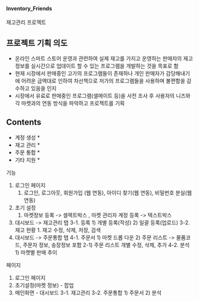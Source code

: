 #### Inventory_Friends
재고관리 프로젝트

## 프로젝트 기획 의도
* 온라인 스마트 스토어 운영과 관련하여 실제 재고를 가지고 운영하는 판매자의 재고 정보를 실시간으로 업데이트 할 수 있는 프로그램을 개발하는 것을 목표로 함
* 현재 시장에서 판매중인 고가의 프로그램들이 존재하나 개인 판매자가 감당해내기에 어려운 금액대로 인하여 차선책으로 저가의 프로그램들을 사용하며 불편함을 감수하고 있음을 인지
* 시장에서 유료로 판매중인 프로그램(셀메이트 등)을 사전 조사 후 사용자의 니즈와 각 마켓과의 연동 방식을 파악하고 프로젝트를 기획

## Contents
* 계정 생성
    *
* 재고 관리
    * 
* 주문 통합
    * 
* 기타 지원
    *

기능 
1. 로그인 페이지
    1) 로그인, 로그아웃, 회원가입 (웹 연동), 아이디 찾기(웹 연동), 비밀번호 분실(웹 연동)
2. 초기 설정
    1) 마켓정보 등록 -> 셀렉트박스 , 마켓 관리자 계정 등록 -> 텍스트박스
3. 대시보드 -> 재고관리 탭 
    3-1. 등록
        1) 개별 등록(작성)
        2) 일괄 등록(업로드)
    3-2. 재고 현황
        1. 재고 수정, 삭제, 저장, 검색
4. 대시보드 -> 주문통합 탭
    4-1. 주문서
        1) 마켓 드롭 다운
        2) 주문 리스트 -> 물품코드, 주문자 정보, 송장정보 포함
            2-1) 주문 리스트 개별 수정, 삭제, 추가
    4-2. 분석
        1) 마켓별 판매 추이

페이지 
1. 로그인 페이지
2. 초기설정(마켓 정보) - 팝업
3. 메인화면 - 대시보드
    3-1. 재고관리
    3-2. 주문통합
        1) 주문서
        2) 분석
